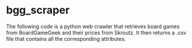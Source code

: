 # bgg_scraper
The following code is a python web crawler that retrieves board games from BoardGameGeek and their prices from Skroutz. It 
then returns a .csv file that contains all the corresponding attributes.
